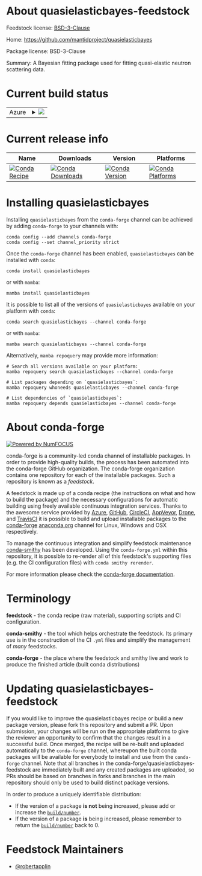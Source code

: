 About quasielasticbayes-feedstock
=================================

Feedstock license: [BSD-3-Clause](https://github.com/conda-forge/quasielasticbayes-feedstock/blob/main/LICENSE.txt)

Home: https://github.com/mantidproject/quasielasticbayes

Package license: BSD-3-Clause

Summary: A Bayesian fitting package used for fitting quasi-elastic neutron scattering data.

Current build status
====================


<table>
    
  <tr>
    <td>Azure</td>
    <td>
      <details>
        <summary>
          <a href="https://dev.azure.com/conda-forge/feedstock-builds/_build/latest?definitionId=22039&branchName=main">
            <img src="https://dev.azure.com/conda-forge/feedstock-builds/_apis/build/status/quasielasticbayes-feedstock?branchName=main">
          </a>
        </summary>
        <table>
          <thead><tr><th>Variant</th><th>Status</th></tr></thead>
          <tbody><tr>
              <td>linux_64_numpy1.22python3.10.____cpython</td>
              <td>
                <a href="https://dev.azure.com/conda-forge/feedstock-builds/_build/latest?definitionId=22039&branchName=main">
                  <img src="https://dev.azure.com/conda-forge/feedstock-builds/_apis/build/status/quasielasticbayes-feedstock?branchName=main&jobName=linux&configuration=linux%20linux_64_numpy1.22python3.10.____cpython" alt="variant">
                </a>
              </td>
            </tr><tr>
              <td>win_64_numpy1.22python3.10.____cpython</td>
              <td>
                <a href="https://dev.azure.com/conda-forge/feedstock-builds/_build/latest?definitionId=22039&branchName=main">
                  <img src="https://dev.azure.com/conda-forge/feedstock-builds/_apis/build/status/quasielasticbayes-feedstock?branchName=main&jobName=win&configuration=win%20win_64_numpy1.22python3.10.____cpython" alt="variant">
                </a>
              </td>
            </tr>
          </tbody>
        </table>
      </details>
    </td>
  </tr>
</table>

Current release info
====================

| Name | Downloads | Version | Platforms |
| --- | --- | --- | --- |
| [![Conda Recipe](https://img.shields.io/badge/recipe-quasielasticbayes-green.svg)](https://anaconda.org/conda-forge/quasielasticbayes) | [![Conda Downloads](https://img.shields.io/conda/dn/conda-forge/quasielasticbayes.svg)](https://anaconda.org/conda-forge/quasielasticbayes) | [![Conda Version](https://img.shields.io/conda/vn/conda-forge/quasielasticbayes.svg)](https://anaconda.org/conda-forge/quasielasticbayes) | [![Conda Platforms](https://img.shields.io/conda/pn/conda-forge/quasielasticbayes.svg)](https://anaconda.org/conda-forge/quasielasticbayes) |

Installing quasielasticbayes
============================

Installing `quasielasticbayes` from the `conda-forge` channel can be achieved by adding `conda-forge` to your channels with:

```
conda config --add channels conda-forge
conda config --set channel_priority strict
```

Once the `conda-forge` channel has been enabled, `quasielasticbayes` can be installed with `conda`:

```
conda install quasielasticbayes
```

or with `mamba`:

```
mamba install quasielasticbayes
```

It is possible to list all of the versions of `quasielasticbayes` available on your platform with `conda`:

```
conda search quasielasticbayes --channel conda-forge
```

or with `mamba`:

```
mamba search quasielasticbayes --channel conda-forge
```

Alternatively, `mamba repoquery` may provide more information:

```
# Search all versions available on your platform:
mamba repoquery search quasielasticbayes --channel conda-forge

# List packages depending on `quasielasticbayes`:
mamba repoquery whoneeds quasielasticbayes --channel conda-forge

# List dependencies of `quasielasticbayes`:
mamba repoquery depends quasielasticbayes --channel conda-forge
```


About conda-forge
=================

[![Powered by
NumFOCUS](https://img.shields.io/badge/powered%20by-NumFOCUS-orange.svg?style=flat&colorA=E1523D&colorB=007D8A)](https://numfocus.org)

conda-forge is a community-led conda channel of installable packages.
In order to provide high-quality builds, the process has been automated into the
conda-forge GitHub organization. The conda-forge organization contains one repository
for each of the installable packages. Such a repository is known as a *feedstock*.

A feedstock is made up of a conda recipe (the instructions on what and how to build
the package) and the necessary configurations for automatic building using freely
available continuous integration services. Thanks to the awesome service provided by
[Azure](https://azure.microsoft.com/en-us/services/devops/), [GitHub](https://github.com/),
[CircleCI](https://circleci.com/), [AppVeyor](https://www.appveyor.com/),
[Drone](https://cloud.drone.io/welcome), and [TravisCI](https://travis-ci.com/)
it is possible to build and upload installable packages to the
[conda-forge](https://anaconda.org/conda-forge) [anaconda.org](https://anaconda.org/)
channel for Linux, Windows and OSX respectively.

To manage the continuous integration and simplify feedstock maintenance
[conda-smithy](https://github.com/conda-forge/conda-smithy) has been developed.
Using the ``conda-forge.yml`` within this repository, it is possible to re-render all of
this feedstock's supporting files (e.g. the CI configuration files) with ``conda smithy rerender``.

For more information please check the [conda-forge documentation](https://conda-forge.org/docs/).

Terminology
===========

**feedstock** - the conda recipe (raw material), supporting scripts and CI configuration.

**conda-smithy** - the tool which helps orchestrate the feedstock.
                   Its primary use is in the construction of the CI ``.yml`` files
                   and simplify the management of *many* feedstocks.

**conda-forge** - the place where the feedstock and smithy live and work to
                  produce the finished article (built conda distributions)


Updating quasielasticbayes-feedstock
====================================

If you would like to improve the quasielasticbayes recipe or build a new
package version, please fork this repository and submit a PR. Upon submission,
your changes will be run on the appropriate platforms to give the reviewer an
opportunity to confirm that the changes result in a successful build. Once
merged, the recipe will be re-built and uploaded automatically to the
`conda-forge` channel, whereupon the built conda packages will be available for
everybody to install and use from the `conda-forge` channel.
Note that all branches in the conda-forge/quasielasticbayes-feedstock are
immediately built and any created packages are uploaded, so PRs should be based
on branches in forks and branches in the main repository should only be used to
build distinct package versions.

In order to produce a uniquely identifiable distribution:
 * If the version of a package **is not** being increased, please add or increase
   the [``build/number``](https://docs.conda.io/projects/conda-build/en/latest/resources/define-metadata.html#build-number-and-string).
 * If the version of a package **is** being increased, please remember to return
   the [``build/number``](https://docs.conda.io/projects/conda-build/en/latest/resources/define-metadata.html#build-number-and-string)
   back to 0.

Feedstock Maintainers
=====================

* [@robertapplin](https://github.com/robertapplin/)

